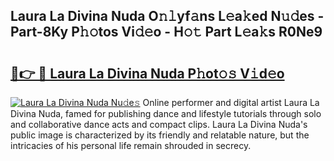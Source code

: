 ## Laura La Divina Nuda O𝚗𝚕yf𝚊ns L𝚎a𝚔ed N𝚞𝚍es - Part-8Ky P𝚑𝚘tos Vi𝚍𝚎o - H𝚘𝚝 Part L𝚎a𝚔s R0Ne9

# <h2><a href="http://kf31xue.oniu.top/?m=Laura+La+Divina+Nuda">🔗👉 🔴 Laura La Divina Nuda P𝚑ot𝚘𝚜 V𝚒d𝚎o</a></h2>

[![Laura La Divina Nuda Nu𝚍e𝚜](https://i.imgur.com/0qMVB7G.gif)](http://kf31xue.oniu.top/?m=Laura+La+Divina+Nuda)
Online performer and digital artist Laura La Divina Nuda, famed for publishing dance and lifestyle tutorials through solo and collaborative dance acts and compact clips. Laura La Divina Nuda's public image is characterized by its friendly and relatable nature, but the intricacies of his personal life remain shrouded in secrecy.  

